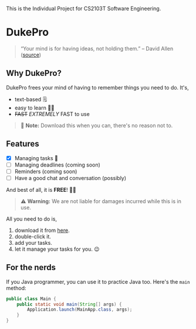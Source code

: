 This is the Individual Project for CS2103T Software Engineering.

# DukePro

> “Your mind is for having ideas, not holding them.” – David Allen ([source](https://dansilvestre.com/productivity-quotes/))

## Why DukePro?

DukePro frees your mind of having to remember things you need to do. It's,
* text-based 🗒️
* easy to learn 🧑‍🏫
* ~~FAST~~ *EXTREMELY* FAST to use

> :memo: **Note:** Download this when you can, there's no reason not to.

## Features
- [x] Managing tasks 🎉
- [ ] Managing deadlines (coming soon)
- [ ] Reminders (coming soon)
- [ ] Have a good chat and conversation (possibly)

And best of all, it is **FREE**! 🎉🥳

> :warning: **Warning:** We are not liable for damages incurred while this is in use.

All you need to do is,
1. download it from [here](https://nus-cs2103-ay2122s2.github.io/website/schedule/week4/project.html).
2. double-click it.
3. add your tasks.
4. let it manage your tasks for you. 😉

## For the nerds

If you Java programmer, you can use it to practice Java too. Here's the `main` method:

```java
public class Main {
    public static void main(String[] args) {
        Application.launch(MainApp.class, args);
    }
}
```
